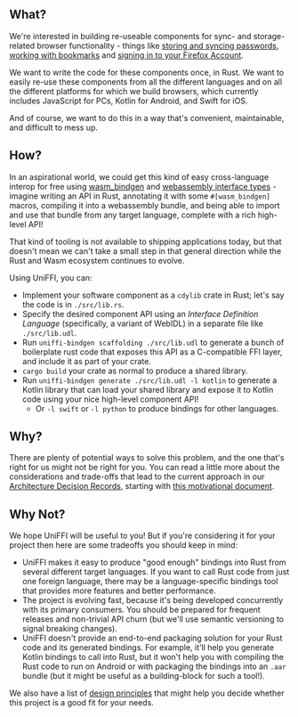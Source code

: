 
## What?

We're interested in building re-useable components for sync- and storage-related browser
functionality - things like [storing and syncing passwords](https://github.com/mozilla/application-services/tree/main/components/logins),
[working with bookmarks](https://github.com/mozilla/application-services/tree/main/components/places) and
[signing in to your Firefox Account](https://github.com/mozilla/application-services/tree/main/components/fxa-client).

We want to write the code for these components once, in Rust. We want to easily re-use these components from
all the different languages and on all the different platforms for which we build browsers, which currently
includes JavaScript for PCs, Kotlin for Android, and Swift for iOS.

And of course, we want to do this in a way that's convenient, maintainable, and difficult to mess up.

## How?

In an aspirational world, we could get this kind of easy cross-language interop for
free using [wasm_bindgen](https://rustwasm.github.io/docs/wasm-bindgen/) and
[webassembly interface types](https://hacks.mozilla.org/2019/08/webassembly-interface-types/) -
imagine writing an API in Rust, annotating it with some `#[wasm_bindgen]` macros,
compiling it into a webassembly bundle, and being able to import and use that bundle
from any target language, complete with a rich high-level API!

That kind of tooling is not available to shipping applications today, but that doesn't
mean we can't take a small step in that general direction while the Rust and Wasm ecosystem
continues to evolve.

Using UniFFI, you can:

* Implement your software component as a `cdylib` crate in Rust; let's say the code is in `./src/lib.rs`.
* Specify the desired component API using an *Interface Definition Language* (specifically, a variant of WebIDL) in a separate file like `./src/lib.udl`.
* Run `uniffi-bindgen scaffolding ./src/lib.udl` to generate a bunch of boilerplate rust code that exposes this API as a C-compatible FFI layer,
  and include it as part of your crate.
* `cargo build` your crate as normal to produce a shared library.
* Run `uniffi-bindgen generate ./src/lib.udl -l kotlin` to generate a Kotlin library that can load your shared library
  and expose it to Kotlin code using your nice high-level component API!
  * Or `-l swift` or `-l python` to produce bindings for other languages.

## Why?

There are plenty of potential ways to solve this problem, and the one that's right for us might not
be right for you. You can read a little more about the considerations and trade-offs
that lead to the current approach in our [Architecture Decision Records](https://github.com/mozilla/uniffi-rs/tree/main/docs/adr/README.md),
starting with [this motivational document](https://github.com/mozilla/uniffi-rs/tree/main/docs/adr/0000-whats-the-big-idea.md).

## Why Not?

We hope UniFFI will be useful to you! But if you're considering it for your project then
here are some tradeoffs you should keep in mind:

* UniFFI makes it easy to produce "good enough" bindings into Rust from several different target languages.
  If you want to call Rust code from just one foreign language, there may be a language-specific
  bindings tool that provides more features and better performance.
* The project is evolving fast, because it's being developed concurrently with its
  primary consumers. You should be prepared for frequent releases and non-trivial API churn
  (but we'll use semantic versioning to signal breaking changes).
* UniFFI doesn't provide an end-to-end packaging solution for your Rust code and its generated bindings.
  For example, it'll help you generate Kotlin bindings to call into Rust, but it won't help you with
  compiling the Rust code to run on Android or with packaging the bindings into an `.aar` bundle
  (but it might be useful as a building-block for such a tool!).

We also have a list of [design principles](./internals/design_principles.md) that might help
you decide whether this project is a good fit for your needs.